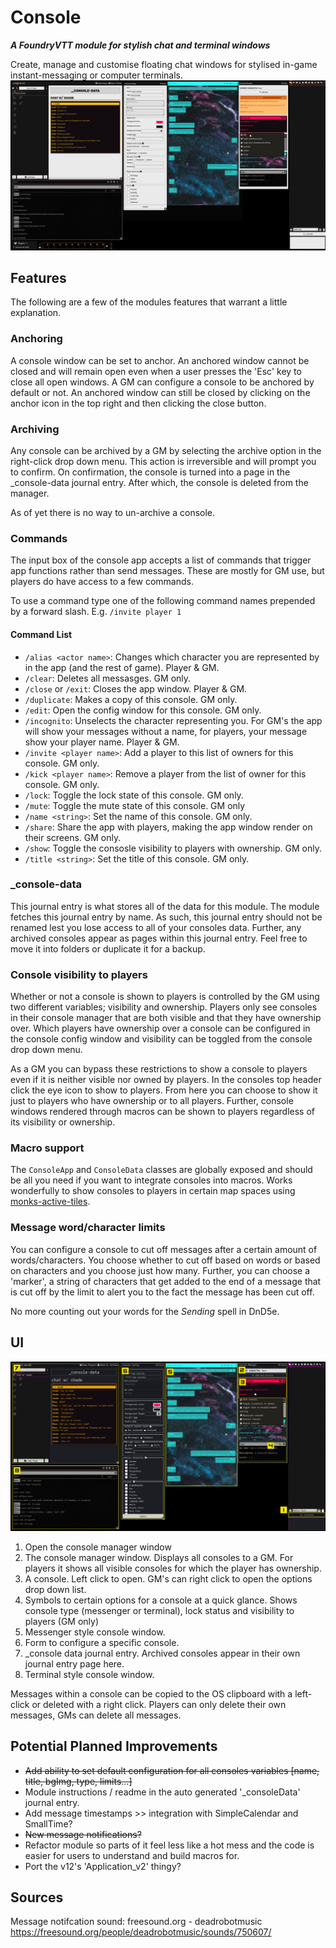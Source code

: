 # Console
***A FoundryVTT module for stylish chat and terminal windows***

Create, manage and customise floating chat windows for stylised in-game instant-messaging or computer terminals.
![example](https://raw.githubusercontent.com/TaureHorn/FoundryVTT_ChatConsole/main/screenshot.png)
## Features
The following are a few of the modules features that warrant a little explanation.
### Anchoring
A console window can be set to anchor. An anchored window cannot be closed and will remain open even when a user presses the 'Esc' key to close all open windows. A GM can configure a console to be anchored by default or not. An anchored window can still be closed by clicking on the anchor icon in the top right and then clicking the close button.
### Archiving
Any console can be archived by a GM by selecting the archive option in the right-click drop down menu. This action is irreversible and will prompt you to confirm. On confirmation, the console is turned into a page in the _console-data journal entry. After which, the console is deleted from the manager.

As of yet there is no way to un-archive a console.
### Commands
The input box of the console app accepts a list of commands that trigger app functions rather than send messages. These are mostly for GM use, but players do have access to a few commands.

To use a command type one of the following command names prepended by a forward slash. E.g. `/invite player 1`
#### Command List
- `/alias <actor name>`: Changes which character you are represented by in the app (and the rest of game). Player & GM.
- `/clear`: Deletes all messasges. GM only.
- `/close` or `/exit`: Closes the app window. Player & GM.
- `/duplicate`: Makes a copy of this console. GM only.
- `/edit`: Open the config window for this console. GM only.
- `/incognito`: Unselects the character representing you. For GM's the app will show your messages without a name, for players, your message show your player name. Player & GM.
- `/invite <player name>`: Add a player to this list of owners for this console. GM only.
- `/kick <player name>`: Remove a player from the list of owner for this console. GM only.
- `/lock`: Toggle the lock state of this console. GM only.
- `/mute`: Toggle the mute state of this console. GM only
- `/name <string>`: Set the name of this console. GM only.
- `/share`: Share the app with players, making the app window render on their screens. GM only.
- `/show`: Toggle the consosle visibility to players with ownership. GM only.
- `/title <string>`: Set the title of this console. GM only.
### _console-data
This journal entry is what stores all of the data for this module. The module fetches this journal entry by name. As such, this journal entry should not be renamed lest you lose access to all of your consoles data. Further, any archived consoles appear as pages within this journal entry. Feel free to move it into folders or duplicate it for a backup.
### Console visibility to players
Whether or not a console is shown to players is controlled by the GM using two different variables; visibility and ownership. Players only see consoles in their console manager that are both visible and that they have ownership over. Which players have ownership over a console can be configured in the console config window and visibility can be toggled from the console drop down menu.

As a GM you can bypass these restrictions to show a console to players even if it is neither visible nor owned by players. In the consoles top header click the eye icon to show to players. From here you can choose to show it just to players who have ownership or to all players. Further, console windows rendered through macros can be shown to players regardless of its visibility or ownership.
### Macro support
The `ConsoleApp` and `ConsoleData` classes are globally exposed and should be all you need if you want to integrate consoles into macros. Works wonderfully to show consoles to players in certain map spaces using [monks-active-tiles](https://github.com/ironmonk88/monks-active-tiles).
### Message word/character limits
You can configure a console to cut off messages after a certain amount of words/characters. You choose whether to cut off based on words or based on characters and you choose just how many. Further, you can choose a 'marker', a string of characters that get added to the end of a message that is cut off by the limit to alert you to the fact the message has been cut off.

No more counting out your words for the *Sending* spell in DnD5e.

## UI 
![ui](https://raw.githubusercontent.com/TaureHorn/FoundryVTT_ChatConsole/main/ui.png)

1. Open the console manager window
2. The console manager window. Displays all consoles to a GM. For players it shows all visible consoles for which the player has ownership.
3. A console. Left click to open. GM's can right click to open the options drop down list.
4. Symbols to certain options for a console at a quick glance. Shows console type (messenger or terminal), lock status and visibility to players (GM only)
5. Messenger style console window.
6. Form to configure a specific console.
7. _console data journal entry. Archived consoles appear in their own journal entry page here.
8. Terminal style console window.

Messages within a console can be copied to the OS clipboard with a left-click or deleted with a right click. Players can only delete their own messages, GMs can delete all messages.

## Potential Planned Improvements
- ~~Add ability to set default configuration for all consoles variables [name, title, bgImg, type, limits...]~~
- Module instructions / readme in the auto generated '_consoleData' journal entry.
- Add message timestamps >> integration with SimpleCalendar and SmallTime?
- ~~New message notifications?~~
- Refactor module so parts of it feel less like a hot mess and the code is easier for users to understand and build macros for.
- Port the v12's 'Application_v2' thingy?

## Sources
Message notifcation sound: freesound.org - deadrobotmusic
https://freesound.org/people/deadrobotmusic/sounds/750607/
